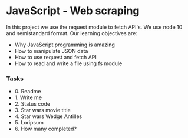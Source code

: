 <h1>JavaScript - Web scraping</h1>
<p>In this project we use the request module to fetch API's. We use node 10 and semistandard format. Our learning objectives are:</p>
<ul>
    <li>Why JavaScript programming is amazing</li>
    <li>How to manipulate JSON data</li>
    <li>How to use request and fetch API</li>
    <li>How to read and write a file using fs module</li>
</ul>
<h3>Tasks</h3>
<ul>
    <li>0. Readme</li>
    <li>1. Write me</li>
    <li>2. Status code</li>
    <li>3. Star wars movie title</li>
    <li>4. Star wars Wedge Antilles</li>
    <li>5. Loripsum</li>
    <li>6. How many completed?</li>
</ul>